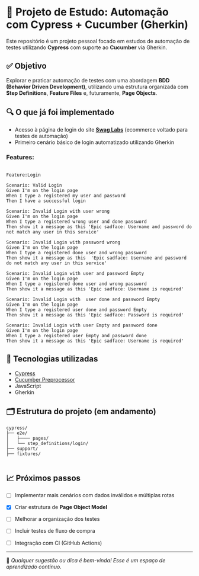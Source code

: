 # 🚀 Projeto de Estudo: Automação com Cypress + Cucumber (Gherkin)

Este repositório é um projeto pessoal focado em estudos de automação de testes utilizando **Cypress** com suporte ao **Cucumber** via Gherkin.

## ✅ Objetivo

Explorar e praticar automação de testes com uma abordagem **BDD (Behavior Driven Development)**, utilizando uma estrutura organizada com **Step Definitions**, **Feature Files** e, futuramente, **Page Objects**.

## 🔍 O que já foi implementado

- Acesso à página de login do site **[Swag Labs](https://www.saucedemo.com/)** (ecommerce voltado para testes de automação)
- Primeiro cenário básico de login automatizado utilizando Gherkin

### Features:

```gherkin

Feature:Login

Scenario: Valid Login
Given I'm on the login page
When I type a registered my user and password
Then I have a successful login

Scenario: Invalid Login with user wrong
Given I'm on the login page
When I type a registered wrong user and done password
Then show it a message as this 'Epic sadface: Username and password do not match any user in this service'

Scenario: Invalid Login with password wrong
Given I'm on the login page
When I type a registered done user and wrong password
Then show it a message as this  'Epic sadface: Username and password do not match any user in this service'

Scenario: Invalid Login with user and password Empty
Given I'm on the login page
When I type a registered done user and wrong password
Then show it a message as this 'Epic sadface: Username is required'

Scenario: Invalid Login with  user done and password Empty
Given I'm on the login page
When I type a registered user done and password Empty
Then show it a message as this 'Epic sadface: Password is required'

Scenario: Invalid Login with user Empty and password done
Given I'm on the login page
When I type a registered user Empty and password done
Then show it a message as this 'Epic sadface: Username is required'

```

## 🧱 Tecnologias utilizadas

- [Cypress](https://www.cypress.com/)
- [Cucumber Preprocessor](https://github.com/badeball/cypress-cucumber-preprocessor)
- JavaScript
- Gherkin

## 🗂️ Estrutura do projeto (em andamento)

```
cypress/
├── e2e/
│   ├──── pages/
│   └── step_definitions/login/
├── support/
├── fixtures/
           
```

## 📈 Próximos passos

- [ ] Implementar mais cenários com dados inválidos e múltiplas rotas
- [x] Criar estrutura de **Page Object Model**
- [ ] Melhorar a organização dos testes
- [ ] Incluir testes de fluxo de compra
- [ ] Integração com CI (GitHub Actions)



---

💬 *Qualquer sugestão ou dica é bem-vinda! Esse é um espaço de aprendizado contínuo.*